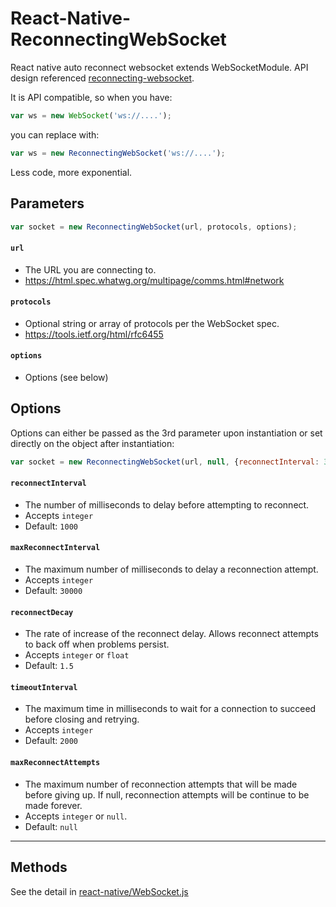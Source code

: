 React-Native-ReconnectingWebSocket
=====================

React native auto reconnect websocket extends WebSocketModule.
API design referenced [reconnecting-websocket](https://github.com/joewalnes/reconnecting-websocket).

It is API compatible, so when you have:
```javascript
var ws = new WebSocket('ws://....');
```
you can replace with:
```javascript
var ws = new ReconnectingWebSocket('ws://....');
```
Less code, more exponential.


## Parameters

```javascript
var socket = new ReconnectingWebSocket(url, protocols, options);
```

#### `url`
- The URL you are connecting to.
- https://html.spec.whatwg.org/multipage/comms.html#network

#### `protocols`
- Optional string or array of protocols per the WebSocket spec.
- https://tools.ietf.org/html/rfc6455

#### `options`
- Options (see below)

## Options

Options can either be passed as the 3rd parameter upon instantiation or set directly on the object after instantiation:

```javascript
var socket = new ReconnectingWebSocket(url, null, {reconnectInterval: 3000});
```

#### `reconnectInterval`
- The number of milliseconds to delay before attempting to reconnect.
- Accepts `integer`
- Default: `1000`

#### `maxReconnectInterval`
- The maximum number of milliseconds to delay a reconnection attempt.
- Accepts `integer`
- Default: `30000`

#### `reconnectDecay`
- The rate of increase of the reconnect delay. Allows reconnect attempts to back off when problems persist.
- Accepts `integer` or `float`
- Default: `1.5`

#### `timeoutInterval`
- The maximum time in milliseconds to wait for a connection to succeed before closing and retrying.
- Accepts `integer`
- Default: `2000`

#### `maxReconnectAttempts`
- The maximum number of reconnection attempts that will be made before giving up. If null, reconnection attempts will be continue to be made forever.
- Accepts `integer` or `null`.
- Default: `null`

---

## Methods

See the detail in [react-native/WebSocket.js](https://github.com/facebook/react-native/blob/master/Libraries/WebSocket/WebSocket.js)
